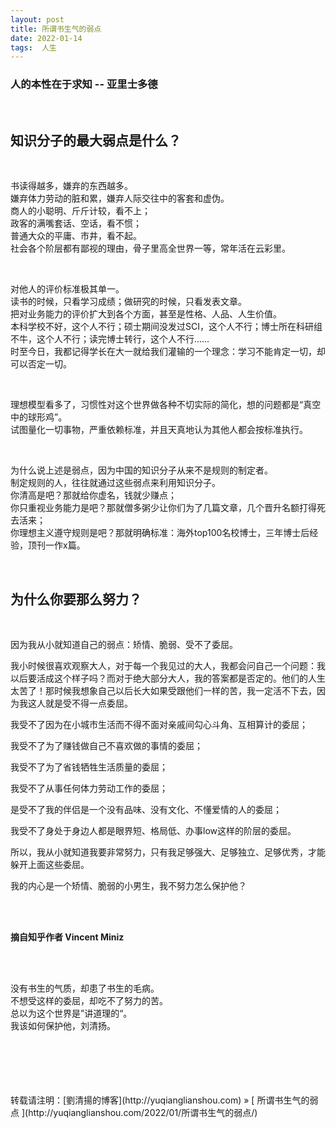 ```yaml
---
layout: post  
title: 所谓书生气的弱点
date: 2022-01-14  
tags:  人生
---
```

### 人的本性在于求知 -- 亚里士多德
<br/> 

## 知识分子的最大弱点是什么？  

<br/> 

书读得越多，嫌弃的东西越多。  
嫌弃体力劳动的脏和累，嫌弃人际交往中的客套和虚伪。  
商人的小聪明、斤斤计较，看不上；  
政客的满嘴套话、空话，看不惯；  
普通大众的平庸、市井，看不起。  
社会各个阶层都有鄙视的理由，骨子里高全世界一等，常年活在云彩里。  

<br/> 

对他人的评价标准极其单一。  
读书的时候，只看学习成绩；做研究的时候，只看发表文章。  
把对业务能力的评价扩大到各个方面，甚至是性格、人品、人生价值。  
本科学校不好，这个人不行；硕士期间没发过SCI，这个人不行；博士所在科研组不牛，这个人不行；读完博士转行，这个人不行……   
时至今日，我都记得学长在大一就给我们灌输的一个理念：学习不能肯定一切，却可以否定一切。  

<br/> 

理想模型看多了，习惯性对这个世界做各种不切实际的简化，想的问题都是“真空中的球形鸡”。  
试图量化一切事物，严重依赖标准，并且天真地认为其他人都会按标准执行。  

<br/> 

为什么说上述是弱点，因为中国的知识分子从来不是规则的制定者。  
制定规则的人，往往就通过这些弱点来利用知识分子。  
你清高是吧？那就给你虚名，钱就少赚点；  
你只重视业务能力是吧？那就僧多粥少让你们为了几篇文章，几个晋升名额打得死去活来；  
你理想主义遵守规则是吧？那就明确标准：海外top100名校博士，三年博士后经验，顶刊一作x篇。


<br/> 

## 为什么你要那么努力？

<br/> 

因为我从小就知道自己的弱点：矫情、脆弱、受不了委屈。

我小时候很喜欢观察大人，对于每一个我见过的大人，我都会问自己一个问题：我以后要活成这个样子吗？而对于绝大部分大人，我的答案都是否定的。他们的人生太苦了！那时候我想象自己以后长大如果受跟他们一样的苦，我一定活不下去，因为我这人就是受不得一点委屈。

我受不了因为在小城市生活而不得不面对亲戚间勾心斗角、互相算计的委屈；

我受不了为了赚钱做自己不喜欢做的事情的委屈；

我受不了为了省钱牺牲生活质量的委屈；

我受不了从事任何体力劳动工作的委屈；

是受不了我的伴侣是一个没有品味、没有文化、不懂爱情的人的委屈；

我受不了身处于身边人都是眼界短、格局低、办事low这样的阶层的委屈。

所以，我从小就知道我要非常努力，只有我足够强大、足够独立、足够优秀，才能躲开上面这些委屈。

我的内心是一个矫情、脆弱的小男生，我不努力怎么保护他？

<br/> 
<br/> 

**摘自知乎作者 Vincent Miniz**

<br/> 
<br/> 

没有书生的气质，却患了书生的毛病。  
不想受这样的委屈，却吃不了努力的苦。  
总以为这个世界是”讲道理的“。  
我该如何保护他，刘清扬。


<br/> 

<br/> 
<br/> 
<br/> 
<br/> 
转载请注明：[劉清揚的博客](http://yuqianglianshou.com) » [ 所谓书生气的弱点 ](http://yuqianglianshou.com/2022/01/所谓书生气的弱点/)  
<br/>